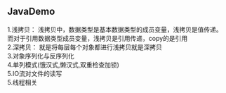 ## JavaDemo
1.浅拷贝：
浅拷贝中，数据类型是基本数据类型的成员变量，浅拷贝是值传递。
而对于引用数据类型成员变量，浅拷贝是引用传递，copy的是引用<br/>
2.深拷贝：
就是将每层每个对象都进行浅拷贝就是深拷贝<br/>
3.对象序列化与反序列化<br/>
4.单列模式(饿汉式,懒汉式,双重检查加锁)<br/>
5.IO流对文件的读写<br/>
5.线程相关<br/>